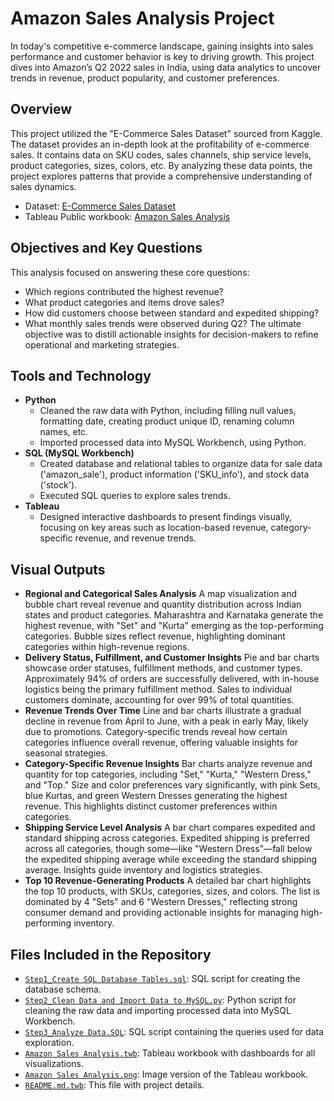 # Amazon Sales Analysis Project
In today's competitive e-commerce landscape, gaining insights into sales performance and customer behavior is key to driving growth. This project dives into Amazon’s Q2 2022 sales in India, using data analytics to uncover trends in revenue, product popularity, and customer preferences.

## Overview
This project utilized the "E-Commerce Sales Dataset" sourced from Kaggle. The dataset provides an in-depth look at the profitability of e-commerce sales. It contains data on SKU codes, sales channels, ship service levels, product categories, sizes, colors, etc. By analyzing these data points, the project explores patterns that provide a comprehensive understanding of sales dynamics.

 - Dataset: [E-Commerce Sales Dataset](https://www.kaggle.com/datasets/thedevastator/unlock-profits-with-e-commerce-sales-data/data)
 - Tableau Public workbook: [Amazon Sales Analysis](https://public.tableau.com/app/profile/qingya.yu/viz/AmazonSalesAnalysis_17375797226230/AmazonSalesAnalysis?publish=yes)

## Objectives and Key Questions
This analysis focused on answering these core questions:
  * Which regions contributed the highest revenue?
  * What product categories and items drove sales?
  * How did customers choose between standard and expedited shipping?
  * What monthly sales trends were observed during Q2?
The ultimate objective was to distill actionable insights for decision-makers to refine operational and marketing strategies.

## Tools and Technology
  * **Python**
    + Cleaned the raw data with Python, including filling null values, formatting date, creating product unique ID, renaming column names, etc.
    + Imported processed data into MySQL Workbench, using Python.
  * **SQL (MySQL Workbench)**
    + Created database and relational tables to organize data for sale data ('amazon_sale'), product information ('SKU_info'), and stock data ('stock').
    + Executed SQL queries to explore sales trends.
  * **Tableau**
    + Designed interactive dashboards to present findings visually, focusing on key areas such as location-based revenue, category-specific revenue, and revenue trends.

## Visual Outputs
  * **Regional and Categorical Sales Analysis**
    A map visualization and bubble chart reveal revenue and quantity distribution across Indian states and product categories. Maharashtra and Karnataka generate the highest revenue, with "Set" and "Kurta" emerging as the top-performing categories. Bubble sizes reflect revenue, highlighting dominant categories within high-revenue regions.
  * **Delivery Status, Fulfillment, and Customer Insights**
    Pie and bar charts showcase order statuses, fulfillment methods, and customer types. Approximately 94% of orders are successfully delivered, with in-house logistics being the primary fulfillment method. Sales to individual customers dominate, accounting for over 99% of total quantities.
  * **Revenue Trends Over Time**
    Line and bar charts illustrate a gradual decline in revenue from April to June, with a peak in early May, likely due to promotions. Category-specific trends reveal how certain categories influence overall revenue, offering valuable insights for seasonal strategies.
  * **Category-Specific Revenue Insights**
    Bar charts analyze revenue and quantity for top categories, including "Set," "Kurta," "Western Dress," and "Top." Size and color preferences vary significantly, with pink Sets, blue Kurtas, and green Western Dresses generating the highest revenue. This highlights distinct customer preferences within categories.
  * **Shipping Service Level Analysis**
    A bar chart compares expedited and standard shipping across categories. Expedited shipping is preferred across all categories, though some—like "Western Dress"—fall below the expedited shipping average while exceeding the standard shipping average. Insights guide inventory and logistics strategies.
  * **Top 10 Revenue-Generating Products**
    A detailed bar chart highlights the top 10 products, with SKUs, categories, sizes, and colors. The list is dominated by 4 "Sets" and 6 "Western Dresses," reflecting strong consumer demand and providing actionable insights for managing high-performing inventory.

## Files Included in the Repository
 * [`Step1_Create SQL Database Tables.sql`](https://github.com/qingyayu/SQL_Tableau_Project/blob/main/Amazon%20Sales%20Analysis/Step1_Create%20SQL%20Database%20Tables.sql): SQL script for creating the database schema.
 * [`Step2_Clean Data and Import Data to MySQL.py`](https://github.com/qingyayu/SQL_Tableau_Project/blob/main/Amazon%20Sales%20Analysis/Step2_Clean%20Data%20and%20Import%20Data%20to%20MySQL.py): Python script for cleaning the raw data and importing processed data into MySQL Workbench.
 * [`Step3_Analyze Data.SQL`](https://github.com/qingyayu/SQL_Tableau_Project/blob/main/Amazon%20Sales%20Analysis/Step3_Analyze%20Data.SQL): SQL script containing the queries used for data exploration.
 * [`Amazon Sales Analysis.twb`](https://github.com/qingyayu/SQL_Tableau_Project/blob/main/Amazon%20Sales%20Analysis/Amazon%20Sales%20Analysis.twb): Tableau workbook with dashboards for all visualizations.
 * [`Amazon Sales Analysis.png`](https://github.com/qingyayu/SQL_Tableau_Project/blob/main/Amazon%20Sales%20Analysis/Amazon%20Sales%20Analysis.png): Image version of the Tableau workbook.
 * [`README.md.twb`](https://github.com/qingyayu/SQL_Tableau_Project/blob/main/Amazon%20Sales%20Analysis/README.md): This file with project details.
